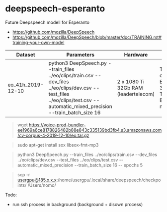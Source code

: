 # deepspeech-esperanto
Future Deepspeech modell for Esperanto
* https://github.com/mozilla/DeepSpeech
* https://github.com/mozilla/DeepSpeech/blob/master/doc/TRAINING.rst#training-your-own-model


|Dataset|Parameters|Hardware|Results|
|--|--|--|--|
|eo_41h_2019-12-10|python3 DeepSpeech.py --train_files ../eo/clips/train.csv --dev_files ../eo/clips/dev.csv --test_files ../eo/clips/test.csv --automatic_mixed_precision --train_batch_size 16|2 x 1080 Ti 32Gb RAM (leadertelecom)|Time for one Epoch: 3h <br> Total Epochs:3 <br> nefinita|

> wget https://voice-prod-bundler-ee1969a6ce8178826482b88e843c335139bd3fb4.s3.amazonaws.com/cv-corpus-4-2019-12-10/eo.tar.gz

> sudo apt-get install sox libsox-fmt-mp3

> python3 DeepSpeech.py --train_files ../eo/clips/train.csv --dev_files ../eo/clips/dev.csv --test_files ../eo/clips/test.csv --automatic_mixed_precision --train_batch_size 16 -- epochs 5

> scp -r  usergpu@185.x.x.x:/home/usergpu/.local/share/deepspeech/checkpoints/ /Users/nomo/

Todo:
- run ssh process in background (background + disown process)
